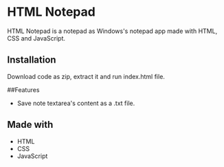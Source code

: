 
# HTML Notepad

HTML Notepad is a notepad as Windows's notepad app made with HTML, CSS and JavaScript.
## Installation

Download code as zip, extract it and run index.html file.

##Features

* Save note textarea's content as a .txt file.

## Made with
* HTML
* CSS
* JavaScript
